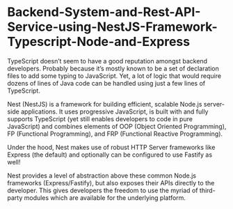 # Backend-System-and-Rest-API-Service-using-NestJS-Framework-Typescript-Node-and-Express
TypeScript doesn’t seem to have a good reputation amongst backend developers. Probably because it’s mostly known to be a set of declaration files to add some typing to JavaScript. Yet, a lot of logic that would require dozens of lines of Java code can be handled using just a few lines of TypeScript.

Nest (NestJS) is a framework for building efficient, scalable Node.js server-side applications. It uses progressive JavaScript, is built with and fully supports TypeScript (yet still enables developers to code in pure JavaScript) and combines elements of OOP (Object Oriented Programming), FP (Functional Programming), and FRP (Functional Reactive Programming).

Under the hood, Nest makes use of robust HTTP Server frameworks like Express (the default) and optionally can be configured to use Fastify as well!

Nest provides a level of abstraction above these common Node.js frameworks (Express/Fastify), but also exposes their APIs directly to the developer. This gives developers the freedom to use the myriad of third-party modules which are available for the underlying platform.

